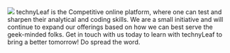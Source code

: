 <img src="asset/img/main logo.png">
technyLeaf is the Competitive online platform, where one can test and sharpen their analytical and coding skills. We are a small initiative and will continue to expand our offerings based on how we can best serve the geek-minded folks. Get in touch with us today to learn with technyLeaf to bring a better tomorrow! 
Do spread the word.
